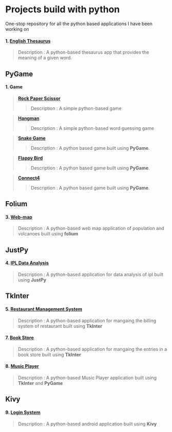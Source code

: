 # Projects build with python

One-stop repository for all the python based applications I have been working on

#### 1. [English Thesaurus](https://github.com/Subathra19/theasurus)
> Description : A python-based thesaurus app that provides the meaning of a given word. 

## PyGame

#### 1. Game
> **[Rock Paper Scissor](https://github.com/Subathra19/rock_paper_scissor)**
  >> Description : A simple python-based game  

> **[Hangman](https://github.com/Subathra19/hangman)**
  >> Description : A simple python-based word guessing game  

>  **[Snake Game](https://github.com/Subathra19/snakegame)**
  >> Description : A python based game built using **PyGame**.

>  **[Flappy Bird](https://github.com/Subathra19/flappybird)**
  >> Description : A python based game built using **PyGame**.

>  **[Connect4](https://github.com/Subathra19/connect4)**
  >> Description : A python based game built using **PyGame**.


## Folium

#### 3. [Web-map](https://github.com/Subathra19/webmap)
> Description : A python-based web map application of population and volcanoes built using **folium**

## JustPy

#### 4. [IPL Data Analysis](https://github.com/Subathra19/ipl)
> Description : A python-based application for data analysis of ipl built using **JustPy**

## TkInter

#### 5. [Restaurant Management System](https://github.com/Subathra19/restaurant-management-system)
> Description : A python-based application for mangaing the billing system of restaurant built using **TkInter**

#### 7. [Book Store](https://github.com/Subathra19/book-store)
> Description : A python-based application for mangaing the entries in a book store built using **TkInter**

#### 8. [Music Player](https://github.com/Subathra19/music-player)
> Description : A python-based Music Player application built using **TkInter** and **PyGame**

## Kivy

#### 9. [Login System](https://github.com/Subathra19/login-system)
> Description : A python-based  android application built using **Kivy**

